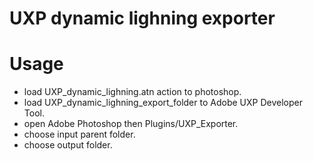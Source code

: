 # UXP dynamic lighning exporter


# Usage
- load UXP_dynamic_lighning.atn action to photoshop.
- load UXP_dynamic_lighning_export_folder to Adobe UXP Developer Tool.
- open Adobe Photoshop then Plugins/UXP_Exporter. 
- choose input parent folder.
- choose output folder. 